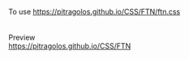 To use
https://pitragolos.github.io/CSS/FTN/ftn.css
<br>
<br><br>
Preview
<br>
https://pitragolos.github.io/CSS/FTN
